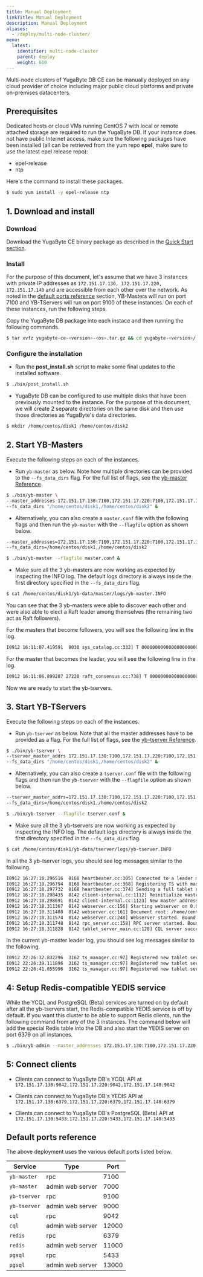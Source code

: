 ```yaml
---
title: Manual Deployment
linkTitle: Manual Deployment
description: Manual Deployment
aliases:
  - /deploy/multi-node-cluster/
menu:
  latest:
    identifier: multi-node-cluster
    parent: deploy
    weight: 610
---
```


Multi-node clusters of YugaByte DB CE can be manually deployed on any cloud provider of choice including major public cloud platforms and private on-premises datacenters.

## Prerequisites

Dedicated hosts or cloud VMs running CentOS 7 with local or remote attached storage are required to run the YugaByte DB. If your instance does not have public Internet access, make sure the following packages have been installed (all can be retrieved from the yum repo **epel**, make sure to use the latest epel release repo):

- epel-release
- ntp

Here's the command to install these packages.

```{.sh .copy .separator-dollar}
$ sudo yum install -y epel-release ntp
```

## 1. Download and install

### Download

Download the YugaByte CE binary package as described in the [Quick Start section](../../quick-start/install/).

### Install
For the purpose of this document, let's assume that we have 3 instances with private IP addresses as `172.151.17.130, 172.151.17.220, 172.151.17.140` and are accessible from each other over the network. As noted in the [default ports reference](#default-ports-reference) section, YB-Masters will run on port 7100 and YB-TServers will run on port 9100 of these instances. On each of these instances, run the following steps.

Copy the YugaByte DB package into each instace and then running the following commands.

```{.sh .copy .separator-dollar}
$ tar xvfz yugabyte-ce-<version>-<os>.tar.gz && cd yugabyte-<version>/
```

### Configure the installation

- Run the **post_install.sh** script to make some final updates to the installed software.


```{.sh .copy .separator-dollar}
$ ./bin/post_install.sh
```

- YugaByte DB can be configured to use multiple disks that have been previously mounted to the instance. For the purpose of this document, we will create 2 separate directories on the same disk and then use those directories as YugaByte's data directories.

```{.sh .copy .separator-dollar}
$ mkdir /home/centos/disk1 /home/centos/disk2
```

## 2. Start YB-Masters

Execute the following steps on each of the instances. 

- Run `yb-master` as below. Note how multiple directories can be provided to the `--fs_data_dirs` flag. For the full list of flags, see the [yb-master Reference](../../admin/yb-master/). 

```{.sh .copy .separator-dollar}
$ ./bin/yb-master \
--master_addresses 172.151.17.130:7100,172.151.17.220:7100,172.151.17.140:7100 \
--fs_data_dirs "/home/centos/disk1,/home/centos/disk2" &
```


- Alternatively, you can also create a `master.conf` file with the following flags and then run the `yb-master` with the `--flagfile` option as shown below.

```{.sh .copy}
--master_addresses=172.151.17.130:7100,172.151.17.220:7100,172.151.17.140:7100
--fs_data_dirs=/home/centos/disk1,/home/centos/disk2 
```

```{.sh .copy .separator-dollar}
$ ./bin/yb-master --flagfile master.conf &
```

- Make sure all the 3 yb-masters are now working as expected by inspecting the INFO log. The default logs directory is always inside the first directory specified in the `--fs_data_dirs` flag.

```{.sh .copy .separator-dollar}
$ cat /home/centos/disk1/yb-data/master/logs/yb-master.INFO
```

You can see that the 3 yb-masters were able to discover each other and were also able to elect a Raft leader among themselves (the remaining two act as Raft followers).

For the masters that become followers, you will see the following line in the log.
```sh
I0912 16:11:07.419591  8030 sys_catalog.cc:332] T 00000000000000000000000000000000 P bc42e1c52ffe4419896a816af48226bc [sys.catalog]: This master's current role is: FOLLOWER
```

For the master that becomes the leader, you will see the following line in the log.
```sh
I0912 16:11:06.899287 27220 raft_consensus.cc:738] T 00000000000000000000000000000000 P 21171528d28446c8ac0b1a3f489e8e4b [term 2 LEADER]: Becoming Leader. State: Replica: 21171528d28446c8ac0b1a3f489e8e4b, State: 1, Role: LEADER
```

Now we are ready to start the yb-tservers.

## 3. Start YB-TServers

Execute the following steps on each of the instances. 

- Run `yb-tserver` as below. Note that all the master addresses have to be provided as a flag. For the full list of flags, see the [yb-tserver Reference](../../admin/yb-tserver/). 

```{.sh .copy .separator-dollar}
$ ./bin/yb-tserver \
--tserver_master_addrs 172.151.17.130:7100,172.151.17.220:7100,172.151.17.140:7100 \
--fs_data_dirs "/home/centos/disk1,/home/centos/disk2" &
```

- Alternatively, you can also create a `tserver.conf` file with the following flags and then run the `yb-tserver` with the `--flagfile` option as shown below.

```{.sh .copy}
--tserver_master_addrs=172.151.17.130:7100,172.151.17.220:7100,172.151.17.140:7100
--fs_data_dirs=/home/centos/disk1,/home/centos/disk2
```

```{.sh .copy .separator-dollar}
$ ./bin/yb-tserver --flagfile tserver.conf &
```

- Make sure all the 3 yb-tservers are now working as expected by inspecting the INFO log. The default logs directory is always inside the first directory specified in the `--fs_data_dirs` flag.

```{.sh .copy .separator-dollar}
$ cat /home/centos/disk1/yb-data/tserver/logs/yb-tserver.INFO
```

In all the 3 yb-tserver logs, you should see log messages similar to the following.

```sh
I0912 16:27:18.296516  8168 heartbeater.cc:305] Connected to a leader master server at 172.151.17.140:7100
I0912 16:27:18.296794  8168 heartbeater.cc:368] Registering TS with master...
I0912 16:27:18.297732  8168 heartbeater.cc:374] Sending a full tablet report to master...
I0912 16:27:18.298435  8142 client-internal.cc:1112] Reinitialize master addresses from file: ../tserver.conf
I0912 16:27:18.298691  8142 client-internal.cc:1123] New master addresses: 172.151.17.130:7100,172.151.17.220:7100,172.151.17.140:7100
I0912 16:27:18.311367  8142 webserver.cc:156] Starting webserver on 0.0.0.0:12000
I0912 16:27:18.311408  8142 webserver.cc:161] Document root: /home/centos/yugabyte/www
I0912 16:27:18.311574  8142 webserver.cc:248] Webserver started. Bound to: http://0.0.0.0:12000/
I0912 16:27:18.311748  8142 rpc_server.cc:158] RPC server started. Bound to: 0.0.0.0:9042
I0912 16:27:18.311828  8142 tablet_server_main.cc:128] CQL server successfully started
```

In the current yb-master leader log, you should see log messages similar to the following.

```sh
I0912 22:26:32.832296  3162 ts_manager.cc:97] Registered new tablet server { permanent_uuid: "766ec935738f4ae89e5ff3ae26c66651" instance_seqno: 1505255192814357 } with Master
I0912 22:26:39.111896  3162 ts_manager.cc:97] Registered new tablet server { permanent_uuid: "9de074ac78a0440c8fb6899e0219466f" instance_seqno: 1505255199069498 } with Master
I0912 22:26:41.055996  3162 ts_manager.cc:97] Registered new tablet server { permanent_uuid: "60042249ad9e45b5a5d90f10fc2320dc" instance_seqno: 1505255201010923 } with Master
```

## 4: Setup Redis-compatible YEDIS service

While the YCQL and PostgreSQL (Beta) services are turned on by default after all the yb-tservers start, the Redis-compatible YEDIS service is off by default. If you want this cluster to be able to support Redis clients, run the following command from any of the 3 instances. The command below will add the special Redis table into the DB and also start the YEDIS server on port 6379 on all instances.

```{.sh .copy .separator-dollar}
$ ./bin/yb-admin --master_addresses 172.151.17.130:7100,172.151.17.220:7100,172.151.17.140:7100 setup_redis_table
```

## 5: Connect clients

- Clients can connect to YugaByte DB's YCQL API at `172.151.17.130:9042,172.151.17.220:9042,172.151.17.140:9042`

- Clients can connect to YugaByte DB's YEDIS API at  `172.151.17.130:6379,172.151.17.220:6379,172.151.17.140:6379`

- Clients can connect to YugaByte DB's PostgreSQL (Beta) API at  `172.151.17.130:5433,172.151.17.220:5433,172.151.17.140:5433`

## Default ports reference

The above deployment uses the various default ports listed below. 

Service | Type | Port 
--------|------| -------
`yb-master` | rpc | 7100
`yb-master` | admin web server | 7000
`yb-tserver` | rpc | 9100
`yb-tserver` | admin web server | 9000
`cql` | rpc | 9042
`cql` | admin web server | 12000
`redis` | rpc | 6379
`redis` | admin web server | 11000
`pgsql` | rpc | 5433
`pgsql` | admin web server | 13000
